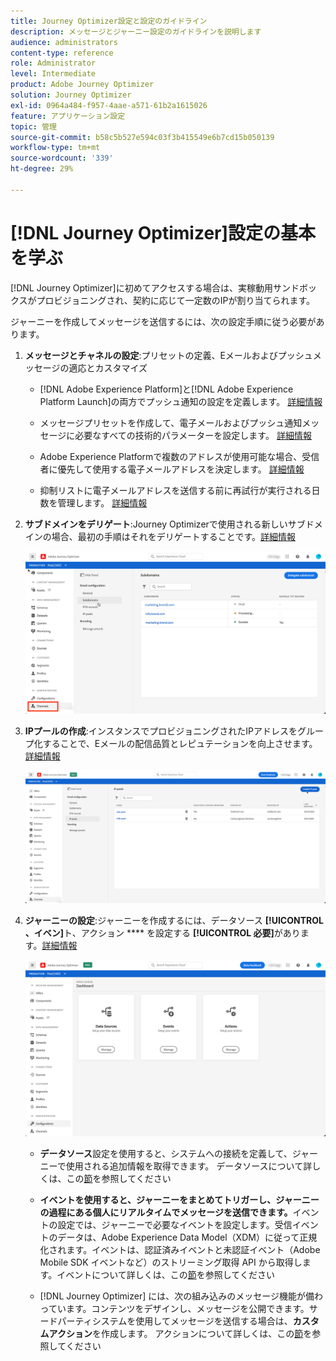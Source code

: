 ```yaml
---
title: Journey Optimizer設定と設定のガイドライン
description: メッセージとジャーニー設定のガイドラインを説明します
audience: administrators
content-type: reference
role: Administrator
level: Intermediate
product: Adobe Journey Optimizer
solution: Journey Optimizer
exl-id: 0964a484-f957-4aae-a571-61b2a1615026
feature: アプリケーション設定
topic: 管理
source-git-commit: b58c5b527e594c03f3b415549e6b7cd15b050139
workflow-type: tm+mt
source-wordcount: '339'
ht-degree: 29%

---
```



# [!DNL Journey Optimizer]設定の基本を学ぶ

[!DNL Journey Optimizer]に初めてアクセスする場合は、実稼動用サンドボックスがプロビジョニングされ、契約に応じて一定数のIPが割り当てられます。

ジャーニーを作成してメッセージを送信するには、次の設定手順に従う必要があります。

1. **メッセージとチャネルの設定**:プリセットの定義、Eメールおよびプッシュメッセージの適応とカスタマイズ

   * [!DNL Adobe Experience Platform]と[!DNL Adobe Experience Platform Launch]の両方でプッシュ通知の設定を定義します。 [詳細情報](../push-gs.md)

   * メッセージプリセットを作成して、電子メールおよびプッシュ通知メッセージに必要なすべての技術的パラメーターを設定します。 [詳細情報](message-presets.md)

   * Adobe Experience Platformで複数のアドレスが使用可能な場合、受信者に優先して使用する電子メールアドレスを決定します。 [詳細情報](primary-email-addresses.md)

   * 抑制リストに電子メールアドレスを送信する前に再試行が実行される日数を管理します。 [詳細情報](manage-suppression-list.md)

   <!--
    * Understand push notification flow. [Learn more](../push-gs.md)
    -->

1. **サブドメインをデリゲート**:Journey Optimizerで使用される新しいサブドメインの場合、最初の手順はそれをデリゲートすることです。[詳細情報](about-subdomain-delegation.md)

   ![](../assets/subdomain.png)

1. **IPプールの作成**:インスタンスでプロビジョニングされたIPアドレスをグループ化することで、Eメールの配信品質とレピュテーションを向上させます。[詳細情報](ip-pools.md)

   ![](../assets/ip-pool.png)

1. **ジャーニーの設定**:ジャーニーを作成するには、データソース **[!UICONTROL 、イベン]**&#x200B;ト、アクション **** を設定する **[!UICONTROL 必要]**&#x200B;があります。[詳細情報](about-data-sources-events-actions.md)

   ![](../assets/admin-menu.png)

   * **データソース**&#x200B;設定を使用すると、システムへの接続を定義して、ジャーニーで使用される追加情報を取得できます。 データソースについて詳しくは、この[節](../datasource/about-data-sources.md)を参照してください

   * **イベントを使用すると、ジャーニーをまとめてトリガーし、ジャーニーの過程にある個人にリアルタイムでメッセージを送信できます。**&#x200B;イベントの設定では、ジャーニーで必要なイベントを設定します。受信イベントのデータは、Adobe Experience Data Model（XDM）に従って正規化されます。イベントは、認証済みイベントと未認証イベント（Adobe Mobile SDK イベントなど）のストリーミング取得 API から取得します。イベントについて詳しくは、この[節](../event/about-events.md)を参照してください

   * [!DNL Journey Optimizer] には、次の組み込みのメッセージ機能が備わっています。コンテンツをデザインし、メッセージを公開できます。サードパーティシステムを使用してメッセージを送信する場合は、**カスタムアクション**&#x200B;を作成します。 アクションについて詳しくは、この[節](../action/action.md)を参照してください
